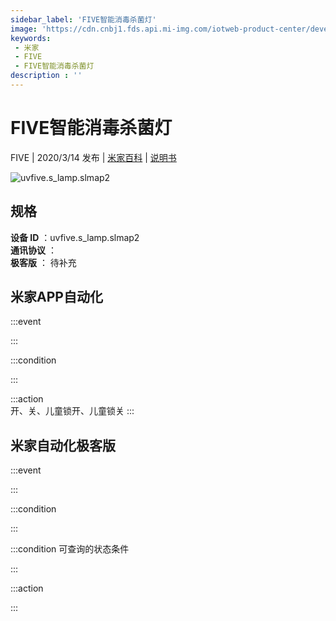 ```yaml
---
sidebar_label: 'FIVE智能消毒杀菌灯'
image: 'https://cdn.cnbj1.fds.api.mi-img.com/iotweb-product-center/developer_1579004212647p2CW8Ibc.png?GalaxyAccessKeyId=AKVGLQWBOVIRQ3XLEW&Expires=9223372036854775807&Signature=DhEHMzJ2R8LnyPHECIK/g/A4ze4='
keywords: 
 - 米家
 - FIVE
 - FIVE智能消毒杀菌灯
description : ''
---
```

# FIVE智能消毒杀菌灯

FIVE | 2020/3/14 发布 | [米家百科](https://home.mi.com/webapp/content/baike/product/index.html?model=uvfive.s_lamp.slmap2) | [说明书](https://home.mi.com/views/introduction.html?model=uvfive.s_lamp.slmap2&region=cn)

![uvfive.s_lamp.slmap2](https://cdn.cnbj1.fds.api.mi-img.com/iotweb-product-center/developer_1579004212647p2CW8Ibc.png?GalaxyAccessKeyId=AKVGLQWBOVIRQ3XLEW&Expires=9223372036854775807&Signature=DhEHMzJ2R8LnyPHECIK/g/A4ze4=)

## 规格  
> 
**设备 ID** ：uvfive.s_lamp.slmap2  
**通讯协议** ：  
**极客版**  ： 待补充 


## 米家APP自动化  

:::event  

:::

:::condition  

:::

:::action   
开、关、儿童锁开、儿童锁关
:::

## 米家自动化极客版  

:::event  

:::

:::condition  

:::

:::condition 可查询的状态条件  

:::

:::action  

:::

        
